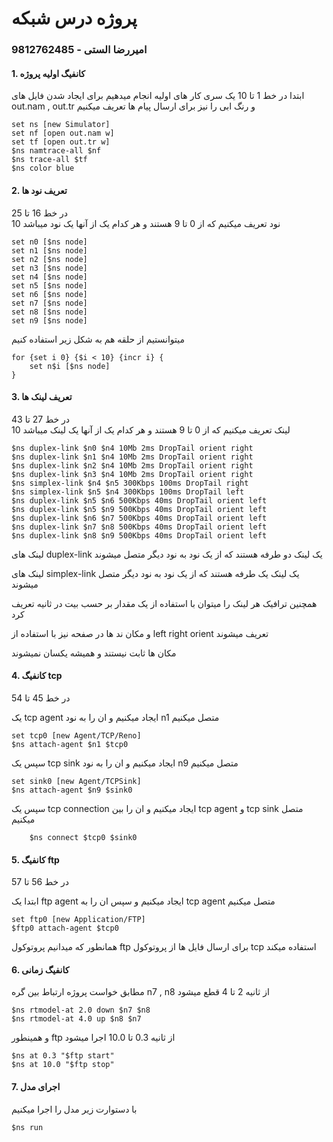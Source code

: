 # پروژه درس شبکه 
### امیررضا الستی - 9812762485


#### 1. کانفیگ اولیه پروژه

ابتدا در خط 1 تا 10 یک سری کار های اولیه انجام میدهیم برای ایجاد شدن فایل های out.nam , out.tr
و رنگ ابی را نیز برای ارسال پیام ها تعریف میکنیم

    set ns [new Simulator]
    set nf [open out.nam w]
    set tf [open out.tr w]
    $ns namtrace-all $nf
    $ns trace-all $tf
    $ns color blue

#### 2. تعریف نود ها

در خط 16 تا 25 <br />
10 نود تعریف میکنیم که از 0 تا 9 هستند و هر کدام یک از آنها یک نود میباشد

    set n0 [$ns node]
    set n1 [$ns node]
    set n2 [$ns node]
    set n3 [$ns node]
    set n4 [$ns node]
    set n5 [$ns node]
    set n6 [$ns node]
    set n7 [$ns node]
    set n8 [$ns node]
    set n9 [$ns node]

میتوانستیم از حلقه هم به شکل زیر استفاده کنیم

    for {set i 0} {$i < 10} {incr i} {
        set n$i [$ns node]
    }

#### 3. تعریف لینک ها

در خط 27 تا 43 <br />
10 لینک تعریف میکنیم که از 0 تا 9 هستند و هر کدام یک از آنها یک لینک میباشد

    $ns duplex-link $n0 $n4 10Mb 2ms DropTail orient right
    $ns duplex-link $n1 $n4 10Mb 2ms DropTail orient right
    $ns duplex-link $n2 $n4 10Mb 2ms DropTail orient right
    $ns duplex-link $n3 $n4 10Mb 2ms DropTail orient right
    $ns simplex-link $n4 $n5 300Kbps 100ms DropTail right
    $ns simplex-link $n5 $n4 300Kbps 100ms DropTail left
    $ns duplex-link $n5 $n6 500Kbps 40ms DropTail orient left
    $ns duplex-link $n5 $n9 500Kbps 40ms DropTail orient left
    $ns duplex-link $n6 $n7 500Kbps 40ms DropTail orient left
    $ns duplex-link $n7 $n8 500Kbps 40ms DropTail orient left
    $ns duplex-link $n8 $n9 500Kbps 40ms DropTail orient left


لینک های duplex-link یک لینک دو طرفه هستند که از یک نود به نود دیگر متصل میشوند

لینک های simplex-link یک لینک یک طرفه هستند که از یک نود به نود دیگر متصل میشوند

همچنین ترافیک هر لینک را میتوان با استفاده از یک مقدار بر حسب بیت در ثانیه تعریف کرد

و مکان ند ها در صفحه نیز با استفاده از left right orient تعریف میشوند

مکان ها ثابت نیستند و همیشه یکسان نمیشوند


#### 4. کانفیگ tcp

در خط 45 تا 54 <br />

یک tcp agent ایجاد میکنیم و ان را به نود n1 متصل میکنیم

    set tcp0 [new Agent/TCP/Reno]
    $ns attach-agent $n1 $tcp0

سپس یک tcp sink ایجاد میکنیم و ان را به نود n9 متصل میکنیم

    set sink0 [new Agent/TCPSink]
    $ns attach-agent $n9 $sink0

سپس یک tcp connection ایجاد میکنیم و ان را بین tcp agent و tcp sink متصل میکنیم
    
        $ns connect $tcp0 $sink0

#### 5. کانفیگ ftp

در خط 56 تا 57 <br />

ابتدا یک ftp agent ایجاد میکنیم و سپس ان را به tcp agent متصل میکنیم

    set ftp0 [new Application/FTP]
    $ftp0 attach-agent $tcp0

همانطور که میدانیم پروتوکول ftp برای ارسال فایل ها از پروتوکول tcp استفاده میکند


#### 6. کانفیگ زمانی

مطابق خواست پروژه ارتباط بین گره n7 , n8 
از ثانیه 2 تا 4 قطع میشود

    $ns rtmodel-at 2.0 down $n7 $n8
    $ns rtmodel-at 4.0 up $n8 $n7
و همینطور ftp از ثانیه 0.3 تا 10.0 اجرا میشود

    $ns at 0.3 "$ftp start"
    $ns at 10.0 "$ftp stop"
    
#### 7. اجرای مدل

با دستوارت زیر مدل را اجرا میکنیم

    $ns run